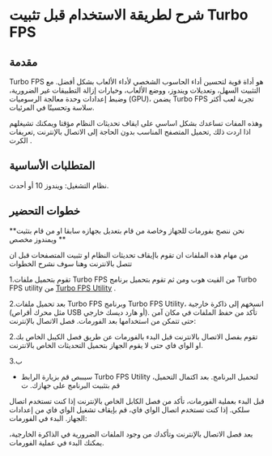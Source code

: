# شرح لطريقة الاستخدام قبل تثبيت Turbo FPS 

## مقدمة

Turbo FPS هو أداة قوية لتحسين أداء الحاسوب الشخصي لأداء الألعاب بشكل أفضل. مع التثبيت السهل، وتعديلات ويندوز، ووضع الألعاب، وخيارات إزالة التطبيقات غير الضرورية، وضبط إعدادات وحدة معالجة الرسوميات (GPU)، يضمن Turbo FPS تجربة لعب أكثر سلاسة وتحسينًا في المرئيات.

وهذه المفات تساعدك بشكل اساسي على ايقاف تحديثات النظام مؤقتا ويمكنك تشيغلهم اذا اردت ذلك ,تحميل المتصفح المناسب بدون الحاجة إلى الاتصال بالإنترنت ,تعريفات الكرت .

## المتطلبات الأساسية 

نظام التشغيل: ويندوز 10 أو أحدث.

## خطوات التحضير

**نحن ننصح بفورمات للجهاز وخاصة من قام بتعديل بجهازه سابقا او من قام بتثيت ويمندوز مخصص **

من مهام هذه الملفات ان تقوم باإيقاف تحديثات النظام او تثبيت المتصفحات قبل ان تتصل بالانترنت وهنا سوف نشرح الخطوات 

1.تقوم بتحميل ملفات Turbo FPS من القيت هوب ومن ثم تقوم بتحميل برنامج Turbo FPS utility من [Turbo FPS Utility](https://turbofps.com/) .

2.بعد تحميل ملفات Turbo FPS وبرنامج Turbo FPS Utility، انسخهم إلى ذاكرة خارجية (مثل محرك أقراص USB أو هارد ديسك خارجي).
تأكد من حفظ الملفات في مكان آمن حتى تتمكن من استخدامها بعد الفورمات.
فصل الاتصال بالإنترنت:

2.تقوم بفصل الاتصال بالانترنت قبل البدء بالفورمات عن طريق فصل الكيبل الخاص بك او الواي فاي حتى لا يقوم الجهاز بتحميل التحديثات الخاص بالانترنت.

3.ب
- سيببص
قم بزيارة الرابط Turbo FPS Utility لتحميل البرنامج.
بعد اكتمال التحميل، قم بتثبيت البرنامج على جهازك.
ت

قبل البدء بعملية الفورمات، تأكد من فصل الكابل الخاص بالإنترنت إذا كنت تستخدم اتصال سلكي.
إذا كنت تستخدم اتصال الواي فاي، قم بإيقاف تشغيل الواي فاي من إعدادات الجهاز.
البدء في الفورمات:

بعد فصل الاتصال بالإنترنت وتأكدك من وجود الملفات الضرورية في الذاكرة الخارجية، يمكنك البدء في عملية الفورمات.








